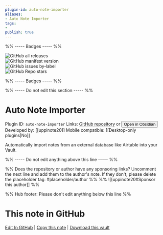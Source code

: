 ```yaml
---
plugin-id: auto-note-importer
aliases:
- Auto Note Importer
tags: 
- 
publish: true
---
```


%% ----- Badges ----- %%

![GitHub all releases](https://img.shields.io/github/downloads/uppinote20/obsidian-auto-note-importer/total?color=573E7A&logo=github&style=for-the-badge)   
![GitHub manifest version](https://img.shields.io/github/manifest-json/v/uppinote20/obsidian-auto-note-importer?color=573E7A&logo=github&style=for-the-badge)   
![GitHub issues by-label](https://img.shields.io/github/issues/uppinote20/obsidian-auto-note-importer/help%20wanted?color=573E7A&logo=github&style=for-the-badge)   
![GitHub Repo stars](https://img.shields.io/github/stars/uppinote20/obsidian-auto-note-importer?color=573E7A&logo=github&style=for-the-badge)

%% ----- Badges ----- %%

%% ----- Do not edit this section ----- %%

# Auto Note Importer

Plugin ID: `auto-note-importer`
Links: [GitHub repository](https://github.com/uppinote20/obsidian-auto-note-importer) or [<button id=HH>Open in Obsidian</button>](obsidian://show-plugin?id=auto-note-importer)
Developed by: [[uppinote20]]
Mobile compatible: [[Desktop-only plugins|No]]

Automatically import notes from an external database like Airtable into your Vault.

%% ----- Do not edit anything above this line ----- %% 

%% Does the repository or author have any sponsoring links? Uncomment the next line and add them to the author's note. If they don't, please delete the placeholder tag: #placeholder/author %%
%% ![[uppinote20#Sponsor this author]] %%

%% Hub footer: Please don't edit anything below this line %%

# This note in GitHub

<span class="git-footer">[Edit In GitHub](https://github.dev/obsidian-community/obsidian-hub/blob/main/02%20-%20Community%20Expansions/02.05%20All%20Community%20Expansions/Plugins/auto-note-importer.md "git-hub-edit-note") | [Copy this note](https://raw.githubusercontent.com/obsidian-community/obsidian-hub/main/02%20-%20Community%20Expansions/02.05%20All%20Community%20Expansions/Plugins/auto-note-importer.md "git-hub-copy-note") | [Download this vault](https://github.com/obsidian-community/obsidian-hub/archive/refs/heads/main.zip "git-hub-download-vault") </span>
